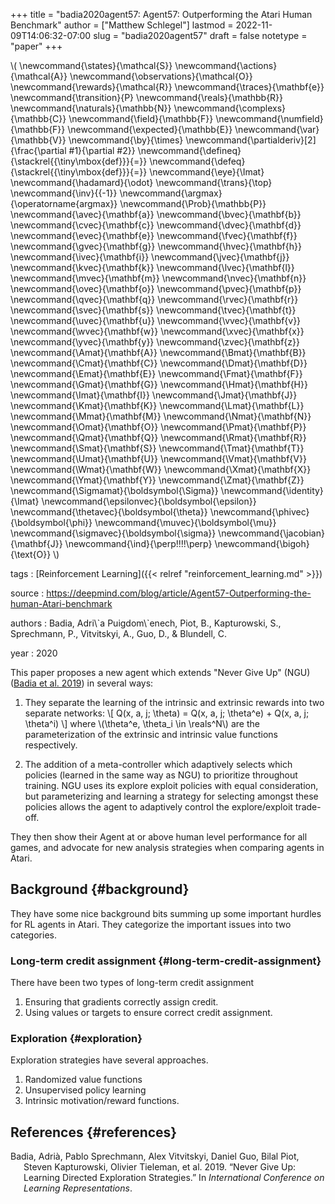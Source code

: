 +++
title = "badia2020agent57: Agent57: Outperforming the Atari Human Benchmark"
author = ["Matthew Schlegel"]
lastmod = 2022-11-09T14:06:32-07:00
slug = "badia2020agent57"
draft = false
notetype = "paper"
+++

\\( \newcommand{\states}{\mathcal{S}}
\newcommand{\actions}{\mathcal{A}}
\newcommand{\observations}{\mathcal{O}}
\newcommand{\rewards}{\mathcal{R}}
\newcommand{\traces}{\mathbf{e}}
\newcommand{\transition}{P}
\newcommand{\reals}{\mathbb{R}}
\newcommand{\naturals}{\mathbb{N}}
\newcommand{\complexs}{\mathbb{C}}
\newcommand{\field}{\mathbb{F}}
\newcommand{\numfield}{\mathbb{F}}
\newcommand{\expected}{\mathbb{E}}
\newcommand{\var}{\mathbb{V}}
\newcommand{\by}{\times}
\newcommand{\partialderiv}[2]{\frac{\partial #1}{\partial #2}}
\newcommand{\defineq}{\stackrel{{\tiny\mbox{def}}}{=}}
\newcommand{\defeq}{\stackrel{{\tiny\mbox{def}}}{=}}
\newcommand{\eye}{\Imat}
\newcommand{\hadamard}{\odot}
\newcommand{\trans}{\top}
\newcommand{\inv}{{-1}}
\newcommand{\argmax}{\operatorname{argmax}}
\newcommand{\Prob}{\mathbb{P}}
\newcommand{\avec}{\mathbf{a}}
\newcommand{\bvec}{\mathbf{b}}
\newcommand{\cvec}{\mathbf{c}}
\newcommand{\dvec}{\mathbf{d}}
\newcommand{\evec}{\mathbf{e}}
\newcommand{\fvec}{\mathbf{f}}
\newcommand{\gvec}{\mathbf{g}}
\newcommand{\hvec}{\mathbf{h}}
\newcommand{\ivec}{\mathbf{i}}
\newcommand{\jvec}{\mathbf{j}}
\newcommand{\kvec}{\mathbf{k}}
\newcommand{\lvec}{\mathbf{l}}
\newcommand{\mvec}{\mathbf{m}}
\newcommand{\nvec}{\mathbf{n}}
\newcommand{\ovec}{\mathbf{o}}
\newcommand{\pvec}{\mathbf{p}}
\newcommand{\qvec}{\mathbf{q}}
\newcommand{\rvec}{\mathbf{r}}
\newcommand{\svec}{\mathbf{s}}
\newcommand{\tvec}{\mathbf{t}}
\newcommand{\uvec}{\mathbf{u}}
\newcommand{\vvec}{\mathbf{v}}
\newcommand{\wvec}{\mathbf{w}}
\newcommand{\xvec}{\mathbf{x}}
\newcommand{\yvec}{\mathbf{y}}
\newcommand{\zvec}{\mathbf{z}}
\newcommand{\Amat}{\mathbf{A}}
\newcommand{\Bmat}{\mathbf{B}}
\newcommand{\Cmat}{\mathbf{C}}
\newcommand{\Dmat}{\mathbf{D}}
\newcommand{\Emat}{\mathbf{E}}
\newcommand{\Fmat}{\mathbf{F}}
\newcommand{\Gmat}{\mathbf{G}}
\newcommand{\Hmat}{\mathbf{H}}
\newcommand{\Imat}{\mathbf{I}}
\newcommand{\Jmat}{\mathbf{J}}
\newcommand{\Kmat}{\mathbf{K}}
\newcommand{\Lmat}{\mathbf{L}}
\newcommand{\Mmat}{\mathbf{M}}
\newcommand{\Nmat}{\mathbf{N}}
\newcommand{\Omat}{\mathbf{O}}
\newcommand{\Pmat}{\mathbf{P}}
\newcommand{\Qmat}{\mathbf{Q}}
\newcommand{\Rmat}{\mathbf{R}}
\newcommand{\Smat}{\mathbf{S}}
\newcommand{\Tmat}{\mathbf{T}}
\newcommand{\Umat}{\mathbf{U}}
\newcommand{\Vmat}{\mathbf{V}}
\newcommand{\Wmat}{\mathbf{W}}
\newcommand{\Xmat}{\mathbf{X}}
\newcommand{\Ymat}{\mathbf{Y}}
\newcommand{\Zmat}{\mathbf{Z}}
\newcommand{\Sigmamat}{\boldsymbol{\Sigma}}
\newcommand{\identity}{\Imat}
\newcommand{\epsilonvec}{\boldsymbol{\epsilon}}
\newcommand{\thetavec}{\boldsymbol{\theta}}
\newcommand{\phivec}{\boldsymbol{\phi}}
\newcommand{\muvec}{\boldsymbol{\mu}}
\newcommand{\sigmavec}{\boldsymbol{\sigma}}
\newcommand{\jacobian}{\mathbf{J}}
\newcommand{\ind}{\perp\!\!\!\!\perp}
\newcommand{\bigoh}{\text{O}}
\\)

tags
: [Reinforcement Learning]({{< relref "reinforcement_learning.md" >}})

source
: <https://deepmind.com/blog/article/Agent57-Outperforming-the-human-Atari-benchmark>

authors
: Badia, Adri\\\`a Puigdom\\\`enech, Piot, B., Kapturowski, S., Sprechmann, P., Vitvitskyi, A., Guo, D., &amp; Blundell, C.

year
: 2020

This paper proposes a new agent which extends "Never Give Up" (NGU) (<a href="#citeproc_bib_item_1">Badia et al. 2019</a>) in several ways:

1.  They separate the learning of the intrinsic and extrinsic rewards into two separate networks:
    \\[
       Q(x, a, j; \theta) = Q(x, a, j; \theta^e) + Q(x, a, j; \theta^i)
       \\]
    where \\(\theta^e, \theta\_i \in \reals^N\\) are the parameterization of the extrinsic and intrinsic value functions respectively.

2.  The addition of a meta-controller which adaptively selects which policies (learned in the same way as NGU) to prioritize throughout training. NGU uses its explore exploit policies with equal consideration, but parameterizing and learning a strategy for selecting amongst these policies allows the agent to adaptively control the explore/exploit trade-off.

They then show their Agent at or above human level performance for all games, and advocate for new analysis strategies when comparing agents in Atari.


## Background {#background}

They have some nice background bits summing up some important hurdles for RL agents in Atari. They categorize the important issues into two categories.


### Long-term credit assignment {#long-term-credit-assignment}

There have been two types of long-term credit assignment

1.  Ensuring that gradients correctly assign credit.
2.  Using values or targets to ensure correct credit assignment.


### Exploration {#exploration}

Exploration strategies have several approaches.

1.  Randomized value functions
2.  Unsupervised policy learning
3.  Intrinsic motivation/reward functions.


## References {#references}



<style>.csl-entry{text-indent: -1.5em; margin-left: 1.5em;}</style><div class="csl-bib-body">
  <div class="csl-entry"><a id="citeproc_bib_item_1"></a>Badia, Adrià, Pablo Sprechmann, Alex Vitvitskyi, Daniel Guo, Bilal Piot, Steven Kapturowski, Olivier Tieleman, et al. 2019. “Never Give Up: Learning Directed Exploration Strategies.” In <i>International Conference on Learning Representations</i>.</div>
</div>
